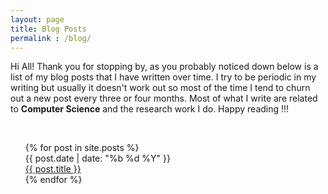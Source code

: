 ```yaml
---
layout: page
title: Blog Posts
permalink : /blog/
---
```


Hi All! Thank you for stopping by, as you probably noticed down below is a list of my blog posts that I have written over time. I try to be periodic in my writing but usually it doesn't work out so most of the time I tend to churn out a new post every three or four months. Most of what I write are related to **Computer Science** and the research work I do. Happy reading !!!

<br>

<ul class="post-list">
    {% for post in site.posts %}
      <!--{% unless post.next %}
        <h3 class="category-title">{{ post.date | date: '%Y' }}</h3>
      {% else %}
        {% capture year %}{{ post.date | date: '%Y' }}{% endcapture %}
        {% capture nyear %}{{ post.next.date | date: '%Y' }}{% endcapture %}
        {% if year != nyear %}
          <h3 class="category-title">{{ post.date | date: '%Y' }}</h3>
        {% endif %}
      {% endunless %}-->
      <article class="post-item">
        <span class="post-meta date-label">{{ post.date | date: "%b %d %Y" }}</span>
        <div class="article-title"><a class="post-link" href="{{ post.url | prepend: site.baseurl }}">{{ post.title }}</a></div>
      </article>
    {% endfor %}
</ul>
